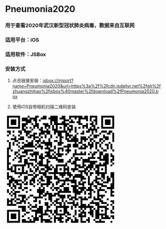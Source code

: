 # Pneumonia2020
### 用于查看2020年武汉新型冠状肺炎病毒，数据来自互联网

### 适用平台：iOS

### 适用软件：JSBox

### 安装方式

1. 点击链接安装：[jsbox://import?name=Pneumonia2020&url=https%3a%2f%2fcdn.jsdelivr.net%2fgh%2fzhuangzhihao%2fjsbox%40master%2fdownload%2fPneumonia2020.box](jsbox://import?name=Pneumonia2020&url=https%3a%2f%2fcdn.jsdelivr.net%2fgh%2fzhuangzhihao%2fjsbox%40master%2fdownload%2fPneumonia2020.box&icon=https%3a%2f%2fcdn.jsdelivr.net%2fgh%2fzhuangzhihao%2fjsbox%40master%2fapps%2fPneumonia2020%2fassets%2ficon.png)

2. 使用iOS自带相机扫描二维码安装

![二维码](images/Qrcode.png)